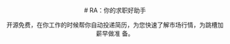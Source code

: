 <div align="center">
# RA：你的求职好助手

开源免费，在你工作的时候帮你自动投递简历，为您快速了解市场行情，为跳槽加薪早做准
备。

</div>

<p align="center">

</p>
